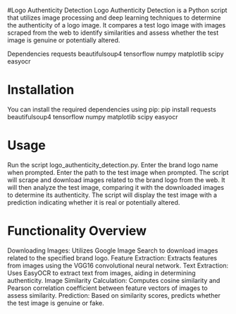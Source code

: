 #Logo Authenticity Detection
Logo Authenticity Detection is a Python script that utilizes image processing and deep learning techniques to determine the authenticity of a logo image.
It compares a test logo image with images scraped from the web to identify similarities and assess whether the test image is genuine or potentially altered.

Dependencies
requests
beautifulsoup4
tensorflow
numpy
matplotlib
scipy
easyocr

# Installation
You can install the required dependencies using pip:
pip install requests beautifulsoup4 tensorflow numpy matplotlib scipy easyocr

# Usage
Run the script logo_authenticity_detection.py.
Enter the brand logo name when prompted.
Enter the path to the test image when prompted.
The script will scrape and download images related to the brand logo from the web.
It will then analyze the test image, comparing it with the downloaded images to determine its authenticity.
The script will display the test image with a prediction indicating whether it is real or potentially altered.


# Functionality Overview
Downloading Images: Utilizes Google Image Search to download images related to the specified brand logo.
Feature Extraction: Extracts features from images using the VGG16 convolutional neural network.
Text Extraction: Uses EasyOCR to extract text from images, aiding in determining authenticity.
Image Similarity Calculation: Computes cosine similarity and Pearson correlation coefficient between feature vectors of images to assess similarity.
Prediction: Based on similarity scores, predicts whether the test image is genuine or fake.

